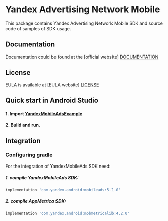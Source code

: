 # Yandex Advertising Network Mobile
This package contains Yandex Advertising Network Mobile SDK and source code of samples of SDK usage.

## Documentation
Documentation could be found at the [official website] [DOCUMENTATION]

## License
EULA is available at [EULA website] [LICENSE] 

## Quick start in Android Studio

#### 1. Import [YandexMobileAdsExample](https://github.com/yandexmobile/yandex-ads-sdk-android/tree/master/YandexMobileAdsExample)

#### 2. Build and run.

## Integration

### Configuring gradle

For the integration of YandexMobileAds SDK need:
##### 1. compile YandexMobileAds SDK:

```sh
implementation 'com.yandex.android:mobileads:5.1.0'
```

##### 2. compile AppMetrica SDK:

```sh
implementation 'com.yandex.android:mobmetricalib:4.2.0'
```

[DOCUMENTATION]: https://tech.yandex.com/mobile-ads/
[LICENSE]: https://legal.yandex.com/partner_ch/
